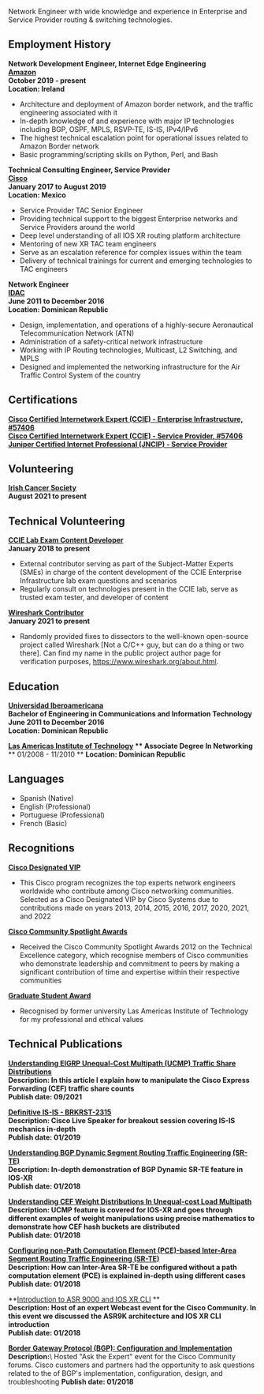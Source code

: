 Network Engineer with wide knowledge and experience in Enterprise and Service Provider routing & switching technologies.

## Employment History

**Network Development Engineer, Internet Edge Engineering**\
**[Amazon](https://aws.amazon.com/)**\
**October 2019 - present**\
**Location: Ireland**

* Architecture and deployment of Amazon border network, and the traffic engineering associated with it
* In-depth knowledge of and experience with major IP technologies including BGP, OSPF, MPLS, RSVP-TE, IS-IS, IPv4/IPv6
* The highest technical escalation point for operational issues related to Amazon Border network
* Basic programming/scripting skills on Python, Perl, and Bash

**Technical Consulting Engineer, Service Provider**\
**[Cisco](cisco.com/)**\
**January 2017 to August 2019**\
**Location: Mexico**

* Service Provider TAC Senior Engineer
* Providing technical support to the biggest Enterprise networks and Service Providers around the world
* Deep level understanding of all IOS XR routing platform architecture
* Mentoring of new XR TAC team engineers
* Serve as an escalation reference for complex issues within the team
* Delivery of technical trainings for current and emerging technologies to TAC engineers

**Network Engineer**\
**[IDAC](https://www.idac.gob.do/)**\
**June 2011 to December 2016**\
**Location: Dominican Republic**

* Design, implementation, and operations of a highly-secure Aeronautical Telecommunication Network (ATN)
* Administration of a safety-critical network infrastructure
* Working with IP Routing technologies, Multicast, L2 Switching, and MPLS
* Designed and implemented the networking infrastructure for the Air Traffic Control System of the country

## Certifications

**[Cisco Certified Internetwork Expert (CCIE) - Enterprise Infrastructure, #57406](https://www.cisco.com/c/en/us/training-events/training-certifications/certifications/expert.html)**\
**[Cisco Certified Internetwork Expert (CCIE) - Service Provider, #57406](https://www.cisco.com/c/en/us/training-events/training-certifications/certifications/expert.html)**\
**[Juniper Certified Internet Professional (JNCIP) - Service Provider](https://www.juniper.net/us/en/training/certification/tracks/service-provider-routing-switching/jncip-sp.html)**

## Volunteering

**[Irish Cancer Society](https://https://www.cancer.ie/)**\
**August 2021 to present**

## Technical Volunteering

**[CCIE Lab Exam Content Developer](https://learningnetwork.cisco.com/s/article/sme-recruitment-program-overview/)**\
**January 2018 to present**
* External contributor serving as part of the Subject-Matter Experts (SMEs) in charge of the content development of the CCIE Enterprise Infrastructure lab exam questions and scenarios
* Regularly consult on technologies present in the CCIE lab, serve as trusted exam tester, and developer of content

**[Wireshark Contributor](https://www.wireshark.org/about.html/)**\
**January 2021 to present**
* Randomly provided fixes to dissectors to the well-known open-source project called Wireshark [Not a C/C++ guy, but can do a thing or two there]. Can find my name in the public project author page for verification purposes, https://www.wireshark.org/about.html.

## Education

**[Universidad Iberoamericana](https://www.unibe.edu.do/)**\
**Bachelor of Engineering in Communications and Information Technology**\
**June 2011 to December 2016**\
**Location: Dominican Republic**

**[Las Americas Institute of Technology](https://itla.edu.do/) 
** Associate Degree In Networking**\
** 01/2008 - 11/2010 **
**Location: Dominican Republic**

## Languages
* Spanish (Native)
* English (Professional)
* Portuguese (Professional)
* French (Basic)

## Recognitions

**[Cisco Designated VIP](https://www.cisco.com/c/en/us/support/web/communities/vip.html)**
* This Cisco program recognizes the top experts network engineers worldwide who contribute among Cisco networking communities. Selected as a Cisco Designated VIP by Cisco Systems due to contributions made on years 2013, 2014, 2015, 2016, 2017, 2020, 2021, and 2022

**[Cisco Community Spotlight Awards](https://learningnetwork.cisco.com/s/spotlight-awards)**
* Received the Cisco Community Spotlight Awards 2012 on the Technical Excellence category, which recognise members of Cisco communities who demonstrate leadership and commitment to peers by making a significant contribution of time and expertise within their respective communities

**[Graduate Student Award](https://itla.edu.do/)**
* Recognised by former university Las Americas Institute of Technology for my professional and ethical values

## Technical Publications

**[Understanding EIGRP Unequal-Cost Multipath (UCMP) Traffic Share Distributions](https://is.gd/gvpoTM)**\
**Description: In this article I explain how to manipulate the Cisco Express Forwarding (CEF) traffic share counts**\
**Publish date: 09/2021**

**[Definitive IS-IS - BRKRST-2315](https://bit.ly/2ZDPTEu)**\
**Description: Cisco Live Speaker for breakout session covering IS-IS mechanics in-depth**\
**Publish date: 01/2019**

**[Understanding BGP Dynamic Segment Routing Traffic Engineering (SR-TE)](https://bit.ly/2Q4MkqB)**\
**Description: In-depth demonstration of BGP Dynamic SR-TE feature in IOS-XR**\
**Publish date: 01/2018**

**[Understanding CEF Weight Distributions In Unequal-cost Load Multipath](https://bit.ly/2PEsFIZ)**\
**Description: UCMP feature is covered for IOS-XR and goes through different examples of weight manipulations using precise mathematics to demonstrate how CEF hash buckets are distributed**\
**Publish date: 01/2018**

**[Configuring non-Path Computation Element (PCE)-based Inter-Area Segment Routing Traffic Engineering (SR-TE)](https://bit.ly/2Rm01xM)**\
**Description: How can Inter-Area SR-TE be configured without a path computation element (PCE) is explained in-depth using different cases**\
**Publish date: 01/2018**

**[Introduction to ASR 9000 and IOS XR CLI](https://bit.ly/2CutlvL) **\
**Description: Host of an expert Webcast event for the Cisco Community. In this event we discussed the ASR9K architecture and IOS XR CLI introduction**\
**Publish date: 01/2018**

**[Border Gateway Protocol (BGP): Configuration and Implementation](https://bit.ly/2W5BrnB)**\
**Description:**\ Hosted "Ask the Expert" event for the Cisco Community forums. Cisco customers and partners had the opportunity to ask questions related to the of BGP's implementation, configuration, design, and troubleshooting
**Publish date: 01/2018**
